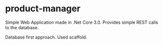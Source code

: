 # product-manager
Simple Web Application made in .Net Core 3.0.
Provides simple REST calls to the database.

Database first approach.
Used scaffold.
